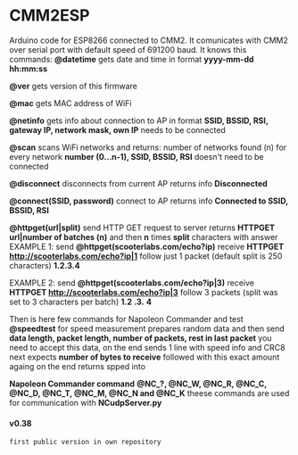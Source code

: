 # CMM2ESP
Arduino code for ESP8266 connected to CMM2. It comunicates with CMM2 over serial port with default speed of 691200 baud.
It knows this commands:
**@datetime**
  gets date and time in format **yyyy-mm-dd hh:mm:ss**

**@ver**
  gets version of this firmware

**@mac**
  gets MAC address of WiFi
	
**@netinfo**
  gets info about connection to AP in format **SSID, BSSID, RSI, gateway IP, network mask, own IP**
  needs to be connected
	
**@scan**
  scans WiFi networks and returns:
  	number of networks found (n)
	for every network **number (0...n-1), SSID, BSSID, RSI**
	doesn't need to be connected
	
**@disconnect**
  disconnects from current AP
  returns info **Disconnected**
  
**@connect(SSID, password)**
  connect to AP
  returns info **Connected to SSID, BSSID, RSI**
  
**@httpget(url|split)**
  send HTTP GET request to server
  returns **HTTPGET url|number of batches (n)** and then **n** times **split** characters with answer
  EXAMPLE 1:
  	send
		**@httpget(scooterlabs.com/echo?ip)**
	receive
		**HTTPGET http://scooterlabs.com/echo?ip|1**	follow just 1 packet (default split is 250 characters)
		**1.2.3.4**
		
  EXAMPLE 2:
  	send
		**@httpget(scooterlabs.com/echo?ip|3)**
	receive
		**HTTPGET http://scooterlabs.com/echo?ip|3**	follow 3 packets (split was set to 3 characters per batch)
		**1.2**
		**.3.**
		**4**

Then is here few commands for Napoleon Commander and test
**@speedtest**
  for speed measurement
  prepares random data and then send **data length, packet length, number of packets, rest in last packet**
  you need to accept this data, on the end sends 1 line with speed info and CRC8
  next expects **number of bytes to receive** followed with this exact amount
  againg on the end returns spped into
  
**Napoleon Commander command**
  **@NC_?, @NC_W, @NC_R, @NC_C, @NC_D, @NC_T, @NC_M, @NC_N and @NC_K**
  theese commands are used for communication with **NCudpServer.py**


#### v0.38
	first public version in own repository
